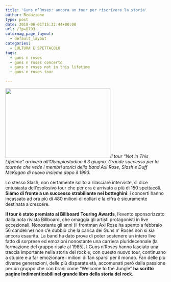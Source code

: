 ```yaml
---
title: 'Guns n’Roses: ancora un tour per riscrivere la storia'
author: Redazione
type: post
date: 2018-06-01T15:32:44+00:00
url: /?p=8793
colormag_page_layout:
  - default_layout
categories:
  - CULTURA E SPETTACOLO
tags:
  - guns n roses
  - guns n roses concerto
  - guns n roses not in this lifetime
  - guns n roses tour

---
```

_<img decoding="async" loading="lazy" class=" wp-image-8794 alignleft" src="https://progressonline.it/wp-content/uploads/2018/06/Guns-NRoses-2017-300x198.jpg" alt="" width="329" height="218" />Il tour “Not in This Lifetime” arriverà all’Olympiastadion il 3 giugno. Grande successo per la tournée che vede i membri storici della band Axl Rose, Slash e Duff McKagan di nuovo insieme dopo il 1993._

Lo stesso Slash, non certamente solito a rilasciare interviste, si dice entusiasta dell’esplosivo tour che per ora è arrivato a più di 150 spettacoli. **Siamo di fronte a un successo strabiliante nei botteghini**: i concerti hanno incassato ad ora più di 480 milioni di dollari e la cifra è sicuramente destinata a crescere.

**Il tour è stato premiato ai Billboard Touring Awards**, l’evento sponsorizzato dalla nota rivista Billboard, che omaggia gli artisti protagonisti in live eccezionali. Nonostante gli anni (il frontman Axl Rose ha spento a febbraio 56 candeline) non c’è dubbio che la carica dei Guns n’ Roses non si sia ancora esaurita. La band ha dato prova di poter sostenere un intero live fatto di sorprese ed emozioni nonostante una carriera pluridecennale (la formazione del gruppo risale al 1985). I Guns n’Roses hanno lasciato una traccia importante nella storia del rock e, con questo nuovo tour, continuano a stupire e a far emozionare i milioni di fan sparsi per il mondo. Fan delle più diverse generazioni, delle più disparate età, accomunati però dalla passione per un gruppo che con brani come “Welcome to the Jungle” **ha scritto pagine indimenticabili nel grande libro della storia del rock**.
